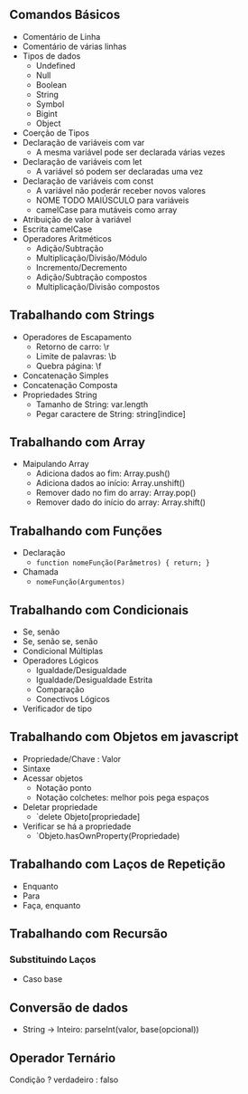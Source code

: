 ## Comandos Básicos
* Comentário de Linha
* Comentário de várias linhas
* Tipos de dados
    * Undefined
    * Null
    * Boolean
    * String
    * Symbol
    * Bigint
    * Object
* Coerção de Tipos
* Declaração de variáveis com var
    * A mesma variável pode ser declarada várias vezes
* Declaração de variáveis com let
    * A variável só podem ser declaradas uma vez
* Declaração de variáveis com const
    * A variável não poderár receber novos valores
    * NOME TODO MAIÚSCULO para variáveis
    * camelCase para mutáveis como array
* Atribuição de valor à variável
* Escrita camelCase
* Operadores Aritméticos
    * Adição/Subtração
    * Multiplicação/Divisão/Módulo
    * Incremento/Decremento
    * Adição/Subtração compostos
    * Multiplicação/Divisão compostos

## Trabalhando com Strings
* Operadores de Escapamento
    * Retorno de carro: \r
    * Limite de palavras: \b
    * Quebra página: \f
* Concatenação Simples
* Concatenação Composta
* Propriedades String
    * Tamanho de String: var.length
    * Pegar caractere de String: string[indice]

## Trabalhando com Array
* Maipulando Array
    * Adiciona dados ao fim: Array.push()
    * Adiciona dados ao início: Array.unshift()
    * Remover dado no fim do array: Array.pop()
    * Remover dado do início do array: Array.shift()

## Trabalhando com Funções

* Declaração
    * `function nomeFunção(Parâmetros) { return; }`
* Chamada
    * `nomeFunção(Argumentos)`

## Trabalhando com Condicionais
* Se, senão
* Se, senão se, senão
* Condicional Múltiplas
* Operadores Lógicos
    * Igualdade/Desigualdade
    * Igualdade/Desigualdade Estrita
    * Comparação
    * Conectivos Lógicos
* Verificador de tipo

## Trabalhando com Objetos em javascript
* Propriedade/Chave : Valor
* Sintaxe
* Acessar objetos
    * Notação ponto
    * Notação colchetes: melhor pois pega espaços
* Deletar propriedade
    * `delete Objeto[propriedade]
* Verificar se há a propriedade
    * `Objeto.hasOwnProperty(Propriedade)

## Trabalhando com Laços de Repetição
* Enquanto
* Para
* Faça, enquanto

## Trabalhando com Recursão
### Substituindo Laços
* Caso base
## Conversão de dados
* String -> Inteiro: parseInt(valor, base(opcional))

## Operador Ternário
Condição ? verdadeiro : falso